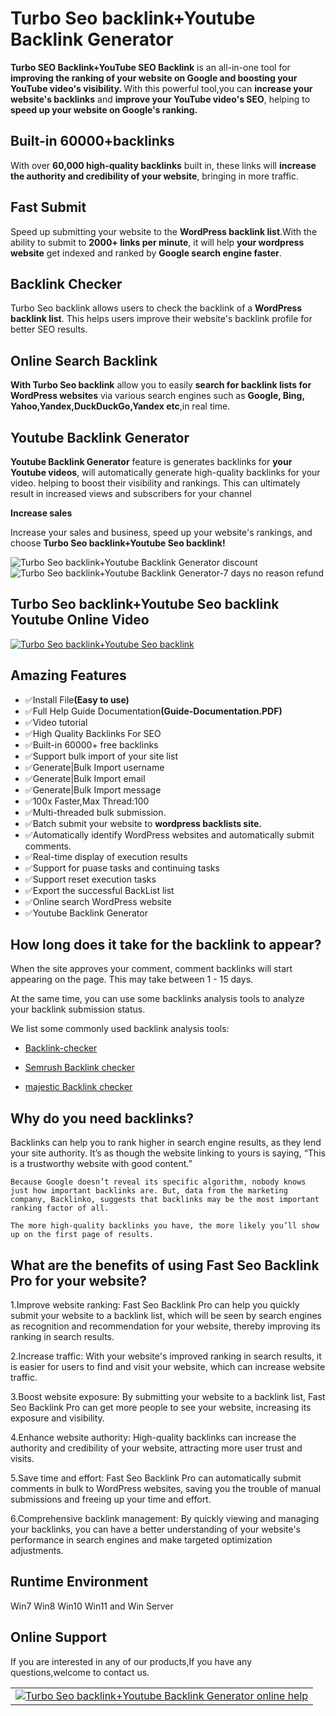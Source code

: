 # Turbo Seo backlink+Youtube Backlink Generator

<strong>Turbo SEO Backlink+YouTube SEO Backlink</strong> is an all-in-one tool for <strong>
        improving the ranking of your website on Google and boosting your YouTube video's visibility.
    </strong>
    With this powerful tool,you can <strong>increase your website's backlinks</strong> and <strong>improve your YouTube video's SEO</strong>,
    helping to <strong>speed up your website on Google's ranking.</strong>
</p>

<h2><strong>Built-in 60000+backlinks</strong></h2>
<p>With over <strong>60,000 high-quality backlinks</strong> built in, these links will <strong>increase the authority and credibility of your website</strong>, bringing in more traffic.</p>

<h2><strong>Fast Submit</strong></h2>
<p>
    Speed up submitting your website to the <strong>WordPress backlink list</strong>.With the ability to submit to <strong>2000+ links per minute</strong>, it will help <strong>your wordpress website</strong> get indexed and ranked by <strong>Google search engine faster</strong>.
</p>

<h2><strong>Backlink Checker</strong></h2>
<p>Turbo Seo backlink allows users to check the backlink of a <strong>WordPress backlink list</strong>. This helps users improve their website's backlink profile for better SEO results.</p>

<h2><strong>Online Search Backlink</strong></h2>
<p>
    <strong>With Turbo Seo backlink</strong> allow you to easily <strong>search for backlink lists for WordPress websites</strong>
    via various search engines such as <strong>Google, Bing, Yahoo,Yandex,DuckDuckGo,Yandex etc</strong>,in real time.
</p>

<h2><strong>Youtube Backlink Generator</strong></h2>
<p>
    <strong>Youtube Backlink Generator</strong> feature is generates backlinks for <strong>your Youtube videos</strong>,
    will automatically generate high-quality backlinks for your video.
    helping to boost their visibility and rankings. This can ultimately result in increased views and subscribers for your channel
</p>

<p><strong>Increase sales</strong></p>
<p>Increase your sales and business, speed up your website's rankings, and choose <strong>Turbo Seo backlink+Youtube Seo backlink!</strong></p>

<img src="https://i.ibb.co/XFkn0cN/discount.png" alt="Turbo Seo backlink+Youtube Backlink Generator discount" />
<img src="https://i.ibb.co/19RM2tc/refund2.png" alt="Turbo Seo backlink+Youtube Backlink Generator-7 days no reason refund" />
<h2><strong>Turbo Seo backlink+Youtube Seo backlink Youtube Online Video</strong></h2>
<a href="https://youtu.be/0Mn0WqpjQnU" Target="_blank">
    <img src="https://i.ibb.co/XsDtZf7/youtube.png" alt="Turbo Seo backlink+Youtube Seo backlink" />
</a>

<h2><strong>Amazing Features</strong></h2>
<ul>
    <li>✅Install File<strong>(Easy to use)</strong></li>
    <li>✅Full Help Guide Documentation<strong>(Guide-Documentation.PDF)</strong></li>
    <li>✅Video tutorial</li>
    <li>✅High Quality Backlinks For SEO</li>
    <li>✅Built-in 60000+ free backlinks</li>
    <li>✅Support bulk import of your site list</li>
    <li>✅Generate|Bulk Import username</li>
    <li>✅Generate|Bulk Import email</li>
    <li>✅Generate|Bulk Import message</li>
    <li>✅100x Faster,Max Thread:100</li>
    <li>✅Multi-threaded bulk submission.</li>
    <li>✅Batch submit your website to <strong>wordpress backlists site.</strong></li>
    <li>✅Automatically identify WordPress websites and automatically submit comments.</li>
    <li>✅Real-time display of execution results</li>
    <li>✅Support for puase tasks and continuing tasks</li>
    <li>✅Support reset execution tasks</li>
    <li>✅Export the successful BackList list</li>
    <li>✅Online search WordPress website</li>
    <li>✅Youtube Backlink Generator</li>

</ul>


<h2><strong>How long does it take for the backlink to appear?</strong></h2>
<p>
    When the site approves your comment, comment backlinks will start appearing on the page.
    This may take between 1 - 15 days.
</p>
<p> At the same time, you can use some backlinks analysis tools to analyze your backlink submission status.</p>
<p>We list some commonly used backlink analysis tools: </p>
<ul>
    <li><p><a href="https://ahrefs.com/backlink-checker" Target="_blank">Backlink-checker</a></p></li>
    <li><p><a href="https://www.semrush.com" Target="_blank">Semrush Backlink checker</a></p></li>
    <li><p><a href="https://majestic.com/" Target="_blank">majestic Backlink checker</a></p></li>
</ul>

<h2><strong>Why do you need backlinks?</strong></h2>
<p>
    Backlinks can help you to rank higher in search engine results, as they lend your site authority. It’s as though the website linking to yours is saying, “This is a trustworthy website with good content.”

    Because Google doesn’t reveal its specific algorithm, nobody knows just how important backlinks are. But, data from the marketing company, Backlinko, suggests that backlinks may be the most important ranking factor of all.

    The more high-quality backlinks you have, the more likely you’ll show up on the first page of results.
</p>


<h2><strong> What are the benefits of using Fast Seo Backlink Pro for your website?</strong></h2>

<p>
    1.Improve website ranking: Fast Seo Backlink Pro can help you quickly submit your website to a backlink list,
    which will be seen by search engines as recognition and recommendation for your website, thereby improving its ranking in search results.
</p>
<p>
    2.Increase traffic: With your website's improved ranking in search results, it is easier for users to find and visit your website,
    which can increase website traffic.
</p>
<p>
    3.Boost website exposure: By submitting your website to a backlink list, Fast Seo Backlink Pro can get more people to see your website,
    increasing its exposure and visibility.
</p>
<p>
    4.Enhance website authority: High-quality backlinks can increase the authority and credibility of your website,
    attracting more user trust and visits.
</p>
<p>
    5.Save time and effort: Fast Seo Backlink Pro can automatically submit comments in bulk to WordPress websites,
    saving you the trouble of manual submissions and freeing up your time and effort.
</p>
<p>
    6.Comprehensive backlink management: By quickly viewing and managing your backlinks,
    you can have a better understanding of your website's performance in search engines and make targeted optimization adjustments.
</p>

<h2><strong>Runtime Environment</strong></h2>
<p>Win7 Win8 Win10 Win11 and Win Server<p>


 <h2><strong>Online Support</strong></h2>
<p>If you are interested in any of our products,If you have any questions,welcome to contact us.</p>
 
<table>
<tr>
   <td>
      <a href="https://codecanyon.net/item/turbo-seo-backlinkyoutube-backlink-generator/51182838/comments">
          <img src="https://i.ibb.co/PCm9JSs/help.png" alt="Turbo Seo backlink+Youtube Backlink Generator online help" />
    </a>
  </td>
</tr>
</table>
